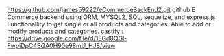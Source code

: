 https://github.com/james59222/eCommerceBackEnd2.git github
E Commerce backend using ORM, MYSQL2, SQL, sequelize, and express.js.
Functionallity to get single or all products and categories.
Able to add or modify products and categories.
castify : https://drive.google.com/file/d/1EGd8QGl-FwpiDpC4BGA0H90e98mU_HJ8/view
